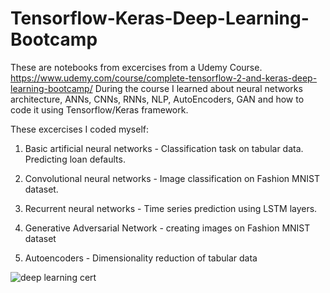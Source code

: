 # Tensorflow-Keras-Deep-Learning-Bootcamp
These are notebooks from excercises from a Udemy Course. https://www.udemy.com/course/complete-tensorflow-2-and-keras-deep-learning-bootcamp/
During the course I learned about neural networks architecture, ANNs, CNNs, RNNs, NLP, AutoEncoders, GAN and how to code it using Tensorflow/Keras framework. 

These excercises I coded myself:

1. Basic artificial neural networks - Classification task on tabular data. Predicting loan defaults.

2. Convolutional neural networks - Image classification on Fashion MNIST dataset.

3. Recurrent neural networks - Time series prediction using LSTM layers.

4. Generative Adversarial Network - creating images on Fashion MNIST dataset

5. Autoencoders - Dimensionality reduction of tabular data


![deep learning cert](https://github.com/koldamartin/Tensorflow-Keras-Deep-Learning-Bootcamp/assets/68967537/72124993-39f0-460e-8467-64b21bd92fee)
